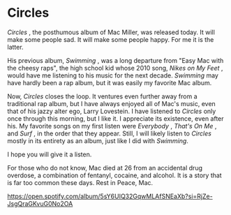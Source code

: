 # Circles

_Circles_ , the posthumous album of Mac Miller, was released today. It will make some people sad. It will make some people happy. For me it is the latter.

His previous album, _Swimming_ , was a long departure from "Easy Mac with the cheesy raps", the high school kid whose 2010 song, _Nikes on My Feet_ , would have me listening to his music for the next decade. _Swimming_ may have hardly been a rap album, but it was easily my favorite Mac album.

Now, _Circles_ closes the loop. It ventures even further away from a traditional rap album, but I have always enjoyed all of Mac's music, even that of his jazzy alter ego, Larry Lovestein. I have listened to _Circles_ only once through this morning, but I like it. I appreciate its existence, even after his. My favorite songs on my first listen were _Everybody_ , _That's On Me_ , and _Surf_ , in the order that they appear. Still, I will likely listen to _Circles_ mostly in its entirety as an album, just like I did with _Swimming_.

I hope you will give it a listen.

For those who do not know, Mac died at 26 from an accidental drug overdose, a combination of fentanyl, cocaine, and alcohol. It is a story that is far too common these days. Rest in Peace, Mac.

https://open.spotify.com/album/5sY6UIQ32GqwMLAfSNEaXb?si=RjZe-JsgQraGKvuG0No2OA
